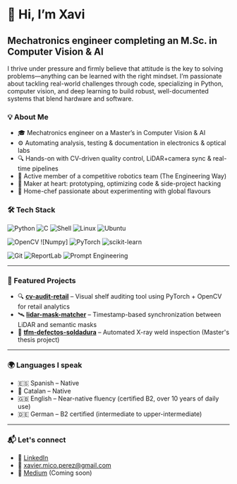 <!--
**Micoxavi/Micoxavi** is a ✨ _special_ ✨ repository because its `README.md` (this file) appears on your GitHub profile.

Here are some ideas to get you started:

- 🔭 I’m currently working on ...
- 🌱 I’m currently learning ...
- 👯 I’m looking to collaborate on ...
- 🤔 I’m looking for help with ...
- 💬 Ask me about ...
- 📫 How to reach me: ...
- 😄 Pronouns: ...
- ⚡ Fun fact: ...
-->
# 👋 Hi, I’m Xavi  
## Mechatronics engineer completing an M.Sc. in Computer Vision & AI

I thrive under pressure and firmly believe that attitude is the key to solving problems—anything can be learned with the right mindset. I’m passionate about tackling real-world challenges through code, specializing in Python, computer vision, and deep learning to build robust, well-documented systems that blend hardware and software.

### 💡 About Me

- 🎓 Mechatronics engineer on a Master’s in Computer Vision & AI  
- ⚙️ Automating analysis, testing & documentation in electronics & optical labs  
- 🔍 Hands-on with CV-driven quality control, LiDAR+camera sync & real-time pipelines  
- 🤖 Active member of a competitive robotics team (The Engineering Way)  
- 🧪 Maker at heart: prototyping, optimizing code & side-project hacking  
- 🍳 Home-chef passionate about experimenting with global flavours  


### 🛠️ Tech Stack
<!-- Core Languages & OS -->
![Python](https://img.shields.io/badge/Python-3776AB?style=flat&logo=python&logoColor=white)
![C](https://img.shields.io/badge/C-00599C?style=flat&logo=c&logoColor=white)
![Shell](https://img.shields.io/badge/Bash-121011?style=flat&logo=gnu-bash&logoColor=white)
![Linux](https://img.shields.io/badge/Linux-FCC624?style=flat&logo=linux&logoColor=black)
![Ubuntu](https://img.shields.io/badge/Ubuntu-E95420?style=flat&logo=ubuntu&logoColor=white)

<!-- CV / AI Stack -->
![OpenCV](https://img.shields.io/badge/OpenCV-5C3EE8?style=flat&logo=opencv&logoColor=white)
![Numpy]
![PyTorch](https://img.shields.io/badge/PyTorch-EE4C2C?style=flat&logo=pytorch&logoColor=white)
![scikit-learn](https://img.shields.io/badge/scikit--learn-F7931E?style=flat&logo=scikit-learn&logoColor=white)

<!-- Dev & Docs Tools -->
![Git](https://img.shields.io/badge/Git-F05032?style=flat&logo=git&logoColor=white)
![ReportLab](https://img.shields.io/badge/ReportLab-FF6F00?style=flat&logoColor=white)
![Prompt Engineering](https://img.shields.io/badge/Prompt%20Engineering-8E44AD?style=flat&logo=openai&logoColor=white)

---

### 🚀 Featured Projects

- 🔍 [**cv-audit-retail**](https://github.com/xaviai/cv-audit-retail) – Visual shelf auditing tool using PyTorch + OpenCV for retail analytics
- 🛰️ [**lidar-mask-matcher**](https://github.com/xaviai/lidar-mask-matcher) – Timestamp-based synchronization between LiDAR and semantic masks
- 🧪 [**tfm-defectos-soldadura**](https://github.com/xaviai/tfm-defectos-soldadura) – Automated X-ray weld inspection (Master's thesis project)

---

### 🌍 Languages I speak

- 🇪🇸 Spanish – Native
- 🏴 Catalan – Native
- 🇬🇧 English – Near-native fluency (certified B2, over 10 years of daily use)
- 🇩🇪 German – B2 certified (intermediate to upper-intermediate)

---

### 📬 Let's connect

- 💼 [LinkedIn]([https://www.linkedin.com/in/your-profile-here](https://www.linkedin.com/in/xavier-mico-perez/))
- 📧 xavier.mico.perez@gmail.com
- 📝 [Medium](https://medium.com/@xavier.mico.perez) (Coming soon)

